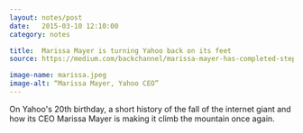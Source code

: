 ```yaml
---
layout: notes/post
date:   2015-03-10 12:10:00
category: notes

title:  Marissa Mayer is turning Yahoo back on its feet
source: https://medium.com/backchannel/marissa-mayer-has-completed-step-one-71dc31912855

image-name: marissa.jpeg
image-alt: “Marissa Mayer, Yahoo CEO”
---
```


On Yahoo's 20th birthday, a short history of the fall of the internet giant and how its CEO Marissa Mayer is making it climb the mountain once again.